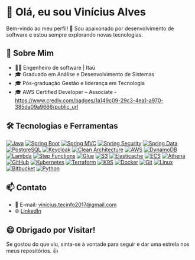 # 👋 Olá, eu sou Vinícius Alves

Bem-vindo ao meu perfil! 🚀 Sou apaixonado por desenvolvimento de software e estou sempre explorando novas tecnologias.

## 💼 Sobre Mim

- 👨‍💻 Engenheiro de software | Itaú
- 🎓 Graduado em Análise e Desenvolvimento de Sistemas
- 🎓 Pós-graduação Gestão e liderança em Tecnologia
- 🎓 AWS Certified Developer – Associate - https://www.credly.com/badges/1a149c09-29c3-4ea1-a970-385da09a9666/public_url

## 🛠️ Tecnologias e Ferramentas

[![Java](https://img.shields.io/badge/Java-007396?style=for-the-badge&logo=java&logoColor=white)](https://www.java.com)
[![Spring Boot](https://img.shields.io/badge/Spring_Boot-6DB33F?style=for-the-badge&logo=spring&logoColor=white)](https://spring.io/projects/spring-boot)
[![Spring MVC](https://img.shields.io/badge/Spring_MVC-6DB33F?style=for-the-badge&logo=spring&logoColor=white)](https://spring.io/guides/gs/serving-web-content/)
[![Spring Security](https://img.shields.io/badge/Spring_Security-6DB33F?style=for-the-badge&logo=spring&logoColor=white)](https://spring.io/projects/spring-security)
[![Spring Data](https://img.shields.io/badge/Spring_Data-6DB33F?style=for-the-badge&logo=spring&logoColor=white)](https://spring.io/projects/spring-data)
[![PostgreSQL](https://img.shields.io/badge/PostgreSQL-336791?style=for-the-badge&logo=postgresql&logoColor=white)](https://www.postgresql.org)
[![Keycloak](https://img.shields.io/badge/Keycloak-2C2D2E?style=for-the-badge&logo=keycloak&logoColor=white)](https://www.keycloak.org)
[![Clean Architecture](https://img.shields.io/badge/Clean_Architecture-4285F4?style=for-the-badge)](https://8thlight.com/blog/uncle-bob/2012/08/13/the-clean-architecture.html)
[![AWS](https://img.shields.io/badge/AWS-232F3E?style=for-the-badge&logo=amazon-aws&logoColor=white)](https://aws.amazon.com)
[![DynamoDB](https://img.shields.io/badge/DynamoDB-4053D6?style=for-the-badge&logo=amazon-dynamodb&logoColor=white)](https://aws.amazon.com/dynamodb)
[![Lambda](https://img.shields.io/badge/Lambda-FF9900?style=for-the-badge&logo=aws-lambda&logoColor=white)](https://aws.amazon.com/lambda)
[![Step Functions](https://img.shields.io/badge/Step_Functions-F89725?style=for-the-badge&logo=amazon-aws&logoColor=white)](https://aws.amazon.com/step-functions)
[![Glue](https://img.shields.io/badge/Glue-FF9900?style=for-the-badge&logo=amazon-glue&logoColor=white)](https://aws.amazon.com/glue)
[![S3](https://img.shields.io/badge/S3-569A31?style=for-the-badge&logo=amazon-s3&logoColor=white)](https://aws.amazon.com/s3)
[![Elasticache](https://img.shields.io/badge/Elasticache-FF4F8B?style=for-the-badge&logo=redis&logoColor=white)](https://aws.amazon.com/elasticache)
[![ECS](https://img.shields.io/badge/ECS-FF9900?style=for-the-badge&logo=amazon-ecs&logoColor=white)](https://aws.amazon.com/ecs)
[![Athena](https://img.shields.io/badge/Athena-0052CC?style=for-the-badge&logo=amazon-aws&logoColor=white)](https://aws.amazon.com/athena)
[![GitHub](https://img.shields.io/badge/GitHub-181717?style=for-the-badge&logo=github&logoColor=white)](https://github.com)
[![Kubernetes](https://img.shields.io/badge/Kubernetes-326CE5?style=for-the-badge&logo=kubernetes&logoColor=white)](https://kubernetes.io)
[![Terraform](https://img.shields.io/badge/Terraform-623CE4?style=for-the-badge&logo=terraform&logoColor=white)](https://www.terraform.io)
[![K9S](https://img.shields.io/badge/K9S-2386C8?style=for-the-badge&logo=kubernetes&logoColor=white)](https://k9scli.io)
[![Docker](https://img.shields.io/badge/Docker-2496ED?style=for-the-badge&logo=docker&logoColor=white)](https://www.docker.com)
[![Git](https://img.shields.io/badge/Git-F05032?style=for-the-badge&logo=git&logoColor=white)](https://git-scm.com)
[![Linux](https://img.shields.io/badge/Linux-FCC624?style=for-the-badge&logo=linux&logoColor=black)](https://www.linux.org)
[![Bitbucket](https://img.shields.io/badge/Bitbucket-0052CC?style=for-the-badge&logo=bitbucket&logoColor=white)](https://bitbucket.org)
[![Python](https://img.shields.io/badge/Python-3776AB?style=for-the-badge&logo=python&logoColor=white)](https://www.python.org)



## 📫 Contato

- 📧 E-mail: vinicius.tecinfo2017@gmail.com
- 🌐 [LinkedIn](https://www.linkedin.com/in/viniciusalvesrodrigues/)

## 😄 Obrigado por Visitar!

Se gostou do que viu, sinta-se à vontade para seguir e dar uma estrela nos meus repositórios. 👍
